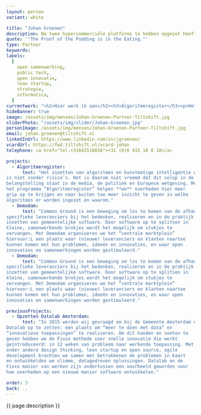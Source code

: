 ```yaml
---
layout: person
variant: white

title: "Johan Groenen"
description: Na twee hypercommerciële platforms te hebben opgezet heeft Johan zich bekeerd. Ondertussen is hij een bekend gezicht in public tech Nederland en fel voorvechter van open samenwerking in de publieke sector. Vanuit zijn startup achtergrond is hij nog altijd _brutally honest_ en uber-pragmatisch. Advies geeft hij gevraagd en ongevraagd, zowel op het niveau van de uitvoerders als op directieniveau — in begrijpelijke taal en overzichtelijke tekeningen. Hij is tevreden over zijn werk als iedereen weer hetzelfde doel voor ogen heeft.
quote: '"The Proof of the Pudding is in the Eating."'
type: Partner
keywords:
labels:
  [
    open samenwerking,
    public tech,
    open innovatie,
    lean startup,
    strategie,
    informatica,
  ]
currentwork: "<h2>Hier werk ik aan</h2><h3>Algoritmeregister</h3><p>Het inzetten van algoritmes en kunstmatige intelligentie door de overheid is niet zonder risico’s. Het is daarom niet vreemd dat dit volop in de belangstelling staat in de media, de politiek en Europese wetgeving. Met het programma “Algoritmeregister” helpen we overheden hier meer grip op te krijgen en naar buiten toe meer zicht te geven op welke algoritmes er worden ingezet en waarom.</p>"
hideBanner: true
image: /assets/img/mensen/Johan-Groenen-Partner-Tiltshift.jpg
sliderPhoto: "/assets/img/slider/Johan-Groenen.jpg"
personImage: /assets/img/mensen/Johan-Groenen-Partner-Tiltshift.jpg
email: johan.groenen@tiltshift.nl
linkedInUrl: https://www.linkedin.com/in/jgroenen/
vcardUrl: https://fwd.tiltshift.nl/vcard-johan
telephone: <a href="tel:+31641518018">+31 (0)6 415 18 0 18</a>

projects:
  - Algoritmeregister:
      text: "Het inzetten van algoritmes en kunstmatige intelligentie door de overheid
is niet zonder risico’s. Het is daarom niet vreemd dat dit volop in de
belangstelling staat in de media, de politiek en Europese wetgeving. Met
het programma “Algoritmeregister” helpen **we** overheden hier meer
grip op te krijgen en naar buiten toe meer inzicht te geven in welke
algoritmes er worden ingezet en waarom."
  - Demodam:
      text: "Common Ground is een beweging om los te komen van de afhankelijk van
specifieke leveranciers bij het bedenken, realiseren en in de praktijk
inzetten van gemeentelijke software. Door software op te splitsen in
kleine, samenwerkende brokjes wordt het mogelijk om stukjes te
vervangen. Met Demodam organiseren we het “centrale marktplein”
hiervoor:L een plaats waar (nieuwe) leveranciers en klanten naartoe
kunnen komen met hun problemen, ideeën en innovaties, en waar open
innovaties en samenwerkingen worden gestimuleerd."
  - Demodam:
      text: "Common Ground is een beweging om los te komen van de afhankelijk van
specifieke leveranciers bij het bedenken, realiseren en in de praktijk
inzetten van gemeentelijke software. Door software op te splitsen in
kleine, samenwerkende brokjes wordt het mogelijk om stukjes te
vervangen. Met Demodam organiseren we het “centrale marktplein”
hiervoor:L een plaats waar (nieuwe) leveranciers en klanten naartoe
kunnen komen met hun problemen, ideeën en innovaties, en waar open
innovaties en samenwerkingen worden gestimuleerd."

previousProjects:
  - Opzetten Datalab Amsterdam:
      text: "In 2015 werden wij gevraagd om bij de Gemeente Amsterdam een
Datalab op te zetten: een plaats om “meer te doen met data” en
“innovatieve toepassingen” te realiseren. Om dit handen en voeten te
geven hebben we de Fixxx methode voor snelle innovatie die werkt
geïntroduceerd: in 12 weken van probleem naar werkende toepassing. Met
onder andere design thinking, lean startup en open source, agile
development brachten we samen met betrokkenen de problemen in kaart
en ontwikkelden we slimme, datagedreven oplossingen. Datalab en de
Fixxx manier van werken zijn ondertussen een voorbeeld geworden voor
hoe overheden op een nieuwe manier software ontwikkelen."

order: 3
back: ..
---
```


{{ page.description }}
